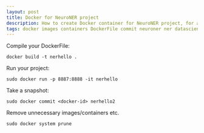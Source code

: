 ```yaml
---
layout: post
title: Docker for NeuroNER project
description: How to create Docker container for NeuroNER project, for a datascience application.
tags: docker images containers DockerFile commit neuroner ner datascience jupyter linux 
---
```


<style>
.highlight-left {margin-left: 0}
</style>

Compile your DockerFile:
```
docker build -t nerhello .
```

Run your project: 
```
sudo docker run -p 8887:8888 -it nerhello
```

Take a snapshot:
```
sudo docker commit <docker-id> nerhello2
```

Remove unnecessary images/containers etc.
```
sudo docker system prune
```



